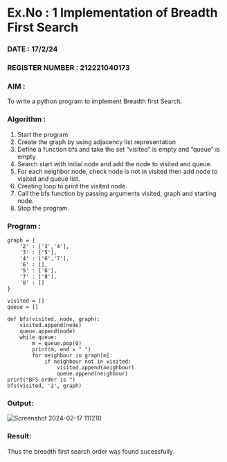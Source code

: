 # Ex.No : 1  Implementation of Breadth First Search 
### DATE : 17/2/24                                                                            
### REGISTER NUMBER : 212221040173
### AIM : 
To write a python program to implement Breadth first Search. 
### Algorithm :
1. Start the program
2. Create the graph by using adjacency list representation
3. Define a function bfs and take the set “visited” is empty and “queue” is empty
4. Search start with initial node and add the node to visited and queue.
5. For each neighbor node, check node is not in visited then add node to visited and queue list.
6.  Creating loop to print the visited node.
7.   Call the bfs function by passing arguments visited, graph and starting node.
8.   Stop the program.
### Program :
```
graph = {
    '2' : ['3','4'],
    '3' : ['5'],
    '4' : ['6','7'],
    '6' : [],
    '5' : ['6'],
    '7' : ['8'],
    '8' : []
}

visited = []
queue = []

def bfs(visited, node, graph):
    visited.append(node)
    queue.append(node)
    while queue:
        m = queue.pop(0)
        print(m, end = " ")
        for neighbour in graph[m]:
            if neighbour not in visited:
                visited.append(neighbour)
                queue.append(neighbour)
print("BFS order is ")
bfs(visited, '2', graph)
```

### Output:

![Screenshot 2024-02-17 111210](https://github.com/keerthysesha/AI_Lab_2023-24/assets/125575936/d086059f-f640-4578-9cce-cbd65c080e29)

### Result:
Thus the breadth first search order was found sucessfully.
